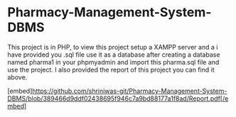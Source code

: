 # Pharmacy-Management-System-DBMS
This project is in PHP, to view this project setup a XAMPP server and a i have provided you .sql file use it as a database after creating a database named pharma1 in your phpmyadmin
 and import this pharma.sql file and use the project.
 I also provided the report of this project you can find it above.
 
  [embed]https://github.com/shriniwas-git/Pharmacy-Management-System-DBMS/blob/389466d9ddf02438695f946c7a9bd88177a1f8ad/Report.pdf[/embed]
